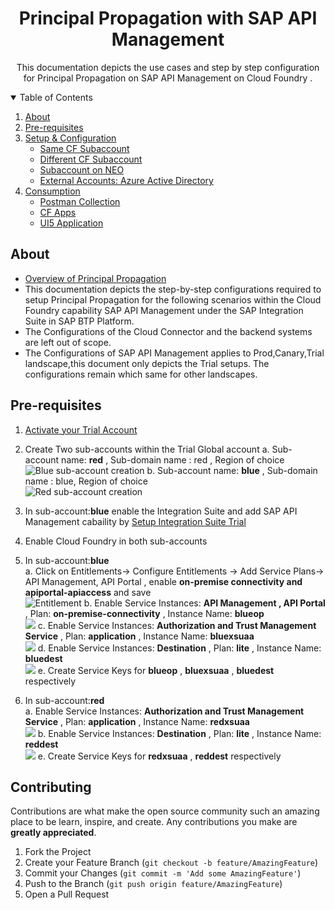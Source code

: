 
<p align="center">
  <h1 align="center">Principal Propagation with SAP API Management</h1>
  <p align="center">
    This documentation depicts the use cases and step by step configuration for Principal Propagation on SAP API Management on Cloud Foundry . 
    <br />
  </p>
</p>

<!-- TABLE OF CONTENTS -->
<details open="open">
  <summary>Table of Contents</summary>
  <ol>
    <li>
      <a href="#about">About</a>
    </li>
    <li>
      <a href="#prerequisites">Pre-requisites</a>
    </li>
    <li>
      <a href="#getting-started">Setup & Configuration</a>
      <ul>
        <li><a href="#prerequisites">Same CF Subaccount</a></li>
        <li><a href="#installation">Different CF Subaccount</a></li>
        <li><a href="#installation">Subaccount on NEO</a></li>
        <li><a href="#installation">External Accounts: Azure Active Directory</a></li>
      </ul>
    </li>
     <li>
      <a href="#consumption">Consumption</a>
        <ul>
        <li><a href="#installation">Postman Collection</a></li>
        <li><a href="#prerequisites">CF Apps</a></li>
        <li><a href="#installation">UI5 Application</a></li>
      </ul>
    </li>
  </ol>
</details>



<!-- ABOUT -->
## About

* [Overview of Principal Propagation ](https://help.sap.com/viewer/cca91383641e40ffbe03bdc78f00f681/Cloud/en-US/e2cbb48def4342048362039cc157b12e.html)
* This documentation depicts the step-by-step configurations required to setup Principal Propagation for the following scenarios within the Cloud Foundry capability SAP API Management under the SAP Integration Suite in SAP BTP Platform.
* The Configurations of the Cloud Connector and the backend systems are left out of scope.
* The Configurations of SAP API Management applies to Prod,Canary,Trial landscape,this document only depicts the Trial setups. The configurations remain which same for other landscapes. 


<!-- GETTING STARTED -->
## Pre-requisites

1. [Activate your Trial Account](https://developers.sap.com/tutorials/hcp-create-trial-account.html)
2. Create Two sub-accounts within the Trial Global account
  a. Sub-account name: **red** , Sub-domain name : red , Region of choice </br>
  ![Blue sub-account creation](./images/blue_creation.png)
  b. Sub-account name: **blue** , Sub-domain name : blue, Region of choice </br>
  ![Red sub-account creation](./images/red_creation.png)

3. In sub-account:**blue** enable the Integration Suite and add SAP API Management cabaility by [Setup Integration Suite Trial](https://developers.sap.com/tutorials/cp-starter-isuite-onboard-subscribe.html)
4. Enable Cloud Foundry in both sub-accounts </br>
5. In sub-account:**blue** </br>
  a. Click on Entitlements-> Configure Entitlements -> Add Service Plans-> API Management, API Portal , enable **on-premise connectivity and apiportal-apiaccess** and save </br>
    ![Entitlement](./images/entitle_apim_plans.png)
  b. Enable Service Instances: **API Management , API Portal** , Plan: **on-premise-connectivity** , Instance Name: **blueop** </br>
    ![](images/blue_op_proxy.png)
  c. Enable Service Instances: **Authorization and Trust Management Service** , Plan: **application** , Instance Name: **bluexsuaa** </br>
    ![](images/blue_xsuaa.png)
  d. Enable Service Instances: **Destination** , Plan: **lite** , Instance Name: **bluedest** </br>
    ![](images/blue_dest.png)
  e. Create Service Keys for **blueop** , **bluexsuaa** , **bluedest** respectively </br>
  
6. In sub-account:**red** </br>
  a. Enable Service Instances: **Authorization and Trust Management Service** , Plan: **application** , Instance Name: **redxsuaa** </br>
    ![](images/red_xsuaa.png)
  b. Enable Service Instances: **Destination** , Plan: **lite** , Instance Name: **reddest** </br>
    ![](images/red_dest.png)
  e. Create Service Keys for **redxsuaa** , **reddest** respectively </br>


<!-- CONTRIBUTING -->
## Contributing

Contributions are what make the open source community such an amazing place to be learn, inspire, and create. Any contributions you make are **greatly appreciated**.

1. Fork the Project
2. Create your Feature Branch (`git checkout -b feature/AmazingFeature`)
3. Commit your Changes (`git commit -m 'Add some AmazingFeature'`)
4. Push to the Branch (`git push origin feature/AmazingFeature`)
5. Open a Pull Request

